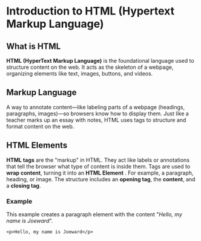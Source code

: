 # Introduction to HTML (Hypertext Markup Language)

## What is HTML

**HTML (HyperText Markup Language)** is the foundational language 
used to structure content on the web. It acts as the skeleton of a 
webpage, organizing elements like text, images, buttons, and videos.

## Markup Language

A way to annotate content—like labeling parts of a webpage 
(headings, paragraphs, images)—so browsers know how to display them. 
Just like a teacher marks up an essay with notes, HTML uses tags to 
structure and format content on the web.

## HTML Elements

**HTML tags** are the "markup" in HTML. They act like labels or 
annotations that tell the browser what type of content is inside them. 
Tags are used to **wrap content**, turning it into an **HTML Element**
. For example, a paragraph, heading, or image. The structure includes
an **opening tag**, the **content**, and a **closing tag**.

### Example

This example creates a paragraph element with the content 
"*Hello, my name is Joeward*".

```<p>Hello, my name is Joeward</p>```